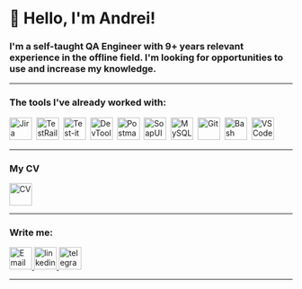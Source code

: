 # 👋 Hello, I'm Andrei!

### I'm a self-taught QA Engineer with 9+ years relevant experience in the offline field. I'm looking for opportunities to use and increase my knowledge.

---

### The tools I've already worked with:

<div>
  <img src="https://cdn.jsdelivr.net/gh/devicons/devicon/icons/jira/jira-original.svg" title="Jira" alt="Jira" width="40" height="40"/>&nbsp
  <img src="https://codahosted.io/packs/21236/unversioned/assets/LOGO/ba1091c59bab89cd2fd0f289622731fe16113d7b00905abe64759c313a4b73b76c1b0426076ed76cb74752234c734131df46992d5b8b48fc13e264240e4f7119f736cfeb64df36ded54b5cbf6198b9cadedf18dd0cac5c7dbcd16e6336c29363cd1292ba" title="TestRail" alt="TestRail" width="40" height="40"/>&nbsp
  <img src="https://docs.testit.software/images/testit_logo_icon.png" title="Test-it" alt="Test-it" width="40" height="40"/>&nbsp
  <img src="https://d33wubrfki0l68.cloudfront.net/38b5c953a4667366685d55db55d057c86db1fc54/a0fdc/static/acae6b24d940347661ca901ea07f47c1/chrome-dev-logo-icon.png" title="DevTools" alt="DevTools" width="40" height="40"/>&nbsp
  <img src="https://seeklogo.com/images/P/postman-logo-0087CA0D15-seeklogo.com.png" title="Postman" alt="Postman" width="40" height="40"/>&nbsp
  <img src="https://progsoft.net/images/soapui-icon-a027222ebf63de4d9828c12e18058d53eed27c8c.png" title="SoapUI" alt="SoapUI" width="40" height="40"/>&nbsp
  <img src="https://cdn.jsdelivr.net/gh/devicons/devicon/icons/mysql/mysql-original.svg" title="MySQL" alt="MySQL" width="40" height="40"/>&nbsp
  <img src="https://cdn.jsdelivr.net/gh/devicons/devicon/icons/git/git-original.svg" title="Git" alt="Git" width="40" height="40"/>&nbsp
  <img src="https://upload.wikimedia.org/wikipedia/commons/thumb/4/4b/Bash_Logo_Colored.svg/1024px-Bash_Logo_Colored.svg.png?20180723054350" title="Bash" alt="Bash" width="40" height="40"/>&nbsp
  <img src="https://cdn.jsdelivr.net/gh/devicons/devicon/icons/vscode/vscode-original.svg" title="VSCode" alt="VSCode" width="40" height="40"/>&nbsp
  
 ---


### My CV
<a href="https://github.com/andriejwasilew/andriejwasilew/blob/main/CV_QA_Andrei_Vasilev.pdf" target="_blank">
      <img src="https://static.vecteezy.com/system/resources/previews/009/966/221/non_2x/cover-letter-icon-style-vector.jpg" width="40" height="40" alt="CV" />
    </a>

---

  ### Write me:

</div>
<div id="badges">
    <a href="mailto:andriejwasilew@gmail.com" target="_blank">
      <img src="https://static-00.iconduck.com/assets.00/gmail-icon-509x512-ikquhn8l.png" width="40" height="40" alt="Email" />
    <a href="https://www.linkedin.com/in/andriejwasilew/" target="_blank">
      <img src="https://cdn-icons-png.flaticon.com/512/2504/2504799.png" width="40" height="40" alt="linkedin" />
    </a>
    <a href="https://t.me/andriejwasilew" target="_blank">
      <img src="https://cdn-icons-png.flaticon.com/512/2111/2111646.png" width="40" height="40" alt="telegram" />
    </a>
  </div>

---



<!-- ### 💻 Пройденные курсы:

| Курсы                                                           | Дата              |
| ----------------------------------------------------------------| :---------------: |
| netology.ru/Старт в программировании                            | 02/2022 - 03/2022 |

--- -->



<!--- ![Visitor Badge](https://visitor-badge.laobi.icu/badge?page_id=testrusau) --->
